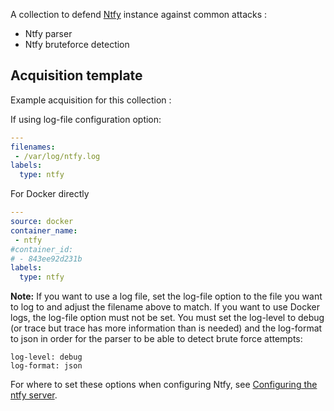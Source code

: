 A collection to defend [Ntfy](https://ntfy.sh) instance against common attacks :
 - Ntfy parser
 - Ntfy bruteforce detection

## Acquisition template

Example acquisition for this collection :

If using log-file configuration option:
```yaml
---
filenames:
 - /var/log/ntfy.log
labels:
  type: ntfy
```

For Docker directly
```yaml
---
source: docker
container_name:
 - ntfy
#container_id:
# - 843ee92d231b
labels:
  type: ntfy
```

**Note:** If you want to use a log file, set the log-file option to the file you want to log to and adjust the filename above to match. If you want to use Docker logs, the log-file option must not be set.
You must set the log-level to debug (or trace but trace has more information than is needed) and the log-format to json in order for the parser to be able to detect brute force attempts:
```
log-level: debug
log-format: json
```
For where to set these options when configuring Ntfy, see [Configuring the ntfy server](https://docs.ntfy.sh/config).
